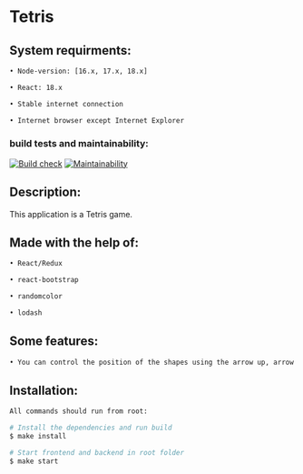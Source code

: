# Tetris

## System requirments:

```sh
• Node-version: [16.x, 17.x, 18.x]

• React: 18.x

• Stable internet connection

• Internet browser except Internet Explorer
```

### build tests and maintainability:
[![Build check](https://github.com/OGGera/tetris-game/actions/workflows/build-check.yml/badge.svg)](https://github.com/OGGera/tetris-game/actions)
[![Maintainability](https://api.codeclimate.com/v1/badges/5cd3fb9fed4d7ae5d98e/maintainability)](https://codeclimate.com/github/OGGera/tetris-game/maintainability)

## Description:
This application is a Tetris game.

## Made with the help of:

```sh
• React/Redux

• react-bootstrap

• randomcolor

• lodash
```

## Some features:

```sh
• You can control the position of the shapes using the arrow up, arrow down, arrow left and arrow right buttons
```

## Installation:

```sh
All commands should run from root:

# Install the dependencies and run build
$ make install

# Start frontend and backend in root folder
$ make start
```